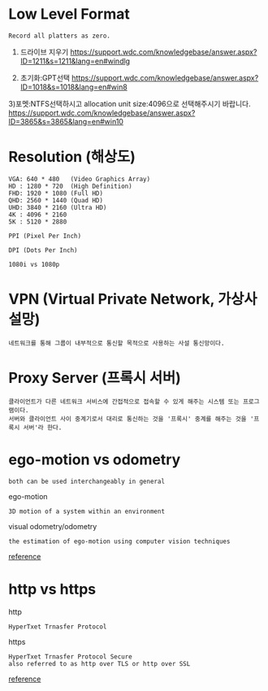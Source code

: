 # Low Level Format
```
Record all platters as zero.
```

1) 드라이브 지우기
https://support.wdc.com/knowledgebase/answer.aspx?ID=1211&s=1211&lang=en#windlg

2) 초기화:GPT선택
https://support.wdc.com/knowledgebase/answer.aspx?ID=1018&s=1018&lang=en#win8

3)포멧:NTFS선택하시고 allocation unit size:4096으로 선택해주시기 바랍니다.
https://support.wdc.com/knowledgebase/answer.aspx?ID=3865&s=3865&lang=en#win10

# Resolution (해상도)
```
VGA: 640 * 480   (Video Graphics Array)
HD : 1280 * 720  (High Definition)
FHD: 1920 * 1080 (Full HD)
QHD: 2560 * 1440 (Quad HD)
UHD: 3840 * 2160 (Ultra HD)
4K : 4096 * 2160
5K : 5120 * 2880

PPI (Pixel Per Inch)

DPI (Dots Per Inch)

1080i vs 1080p
```

# VPN (Virtual Private Network, 가상사설망)
```
네트워크를 통해 그룹이 내부적으로 통신할 목적으로 사용하는 사설 통신망이다.
```

# Proxy Server (프록시 서버)
```
클라이언트가 다른 네트워크 서비스에 간접적으로 접속할 수 있게 해주는 시스템 또는 프로그램이다.
서버와 클라이언트 사이 중계기로서 대리로 통신하는 것을 '프록시' 중계를 해주는 것을 '프록시 서버'라 한다.
```

# ego-motion vs odometry
```
both can be used interchangeably in general
```

ego-motion
```
3D motion of a system within an environment
```

visual odometry/odometry
```
the estimation of ego-motion using computer vision techniques
```
[reference](https://answers.ros.org/question/296686/what-is-the-differences-between-ego-motion-and-odometry/)

# http vs https
http
```
HyperTxet Trnasfer Protocol 
```

https
```
HyperTxet Trnasfer Protocol Secure
also referred to as http over TLS or http over SSL
```
[reference](https://www.keycdn.com/blog/difference-between-http-and-https)
